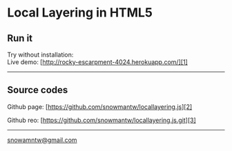 # Local Layering in HTML5

## Run it

Try without installation:<br/>
Live demo: [http://rocky-escarpment-4024.herokuapp.com/][1]

----

## Source codes

Github page: [https://github.com/snowmantw/locallayering.js][2]

Github reo: [https://github.com/snowmantw/locallayering.js.git][3]

[1]: http://rocky-escarpment-4024.herokuapp.com/
[2]: https://github.com/snowmantw/locallayering.js
[3]: https://github.com/snowmantw/locallayering.js.git

----

snowamntw@gmail.com
